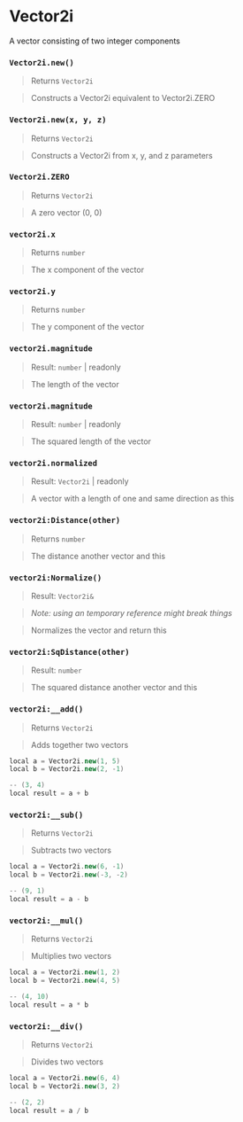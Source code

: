 # Vector2i

A vector consisting of two integer components

### `Vector2i.new()`
  > Returns `Vector2i`

  > Constructs a Vector2i equivalent to Vector2i.ZERO

### `Vector2i.new(x, y, z)`
  > Returns `Vector2i`

  > Constructs a Vector2i from x, y, and z parameters

### `Vector2i.ZERO`
  > Returns `Vector2i`
  
  > A zero vector (0, 0)

### `vector2i.x`
  > Returns `number`

  > The x component of the vector

### `vector2i.y`
  > Returns `number`

  > The y component of the vector

### `vector2i.magnitude`
  > Result: `number` | readonly

  > The length of the vector
  
### `vector2i.magnitude`
  > Result: `number` | readonly

  > The squared length of the vector

### `vector2i.normalized`
  > Result: `Vector2i` | readonly

  > A vector with a length of one and same direction as this

### `vector2i:Distance(other)`
  > Returns `number`

  > The distance another vector and this

### `vector2i:Normalize()`
  > Result: `Vector2i&`
  
  > *Note: using an temporary reference might break things*

  > Normalizes the vector and return this

### `vector2i:SqDistance(other)`
  > Result: `number`

  > The squared distance another vector and this

### `vector2i:__add()`
  > Returns `Vector2i`

  > Adds together two vectors
  
  > 
  ```cpp
  local a = Vector2i.new(1, 5)
  local b = Vector2i.new(2, -1)
  
  -- (3, 4)
  local result = a + b
  ```

### `vector2i:__sub()`
  > Returns `Vector2i`

  > Subtracts two vectors
  
  > 
  ```cpp
  local a = Vector2i.new(6, -1)
  local b = Vector2i.new(-3, -2)
  
  -- (9, 1)
  local result = a - b
  ```
  
### `vector2i:__mul()`
  > Returns `Vector2i`

  > Multiplies two vectors
  
  > 
  ```cpp
  local a = Vector2i.new(1, 2)
  local b = Vector2i.new(4, 5)
  
  -- (4, 10)
  local result = a * b
  ```

### `vector2i:__div()`
  > Returns `Vector2i`

  > Divides two vectors

  > 
  ```cpp
  local a = Vector2i.new(6, 4)
  local b = Vector2i.new(3, 2)
  
  -- (2, 2)
  local result = a / b
  ```